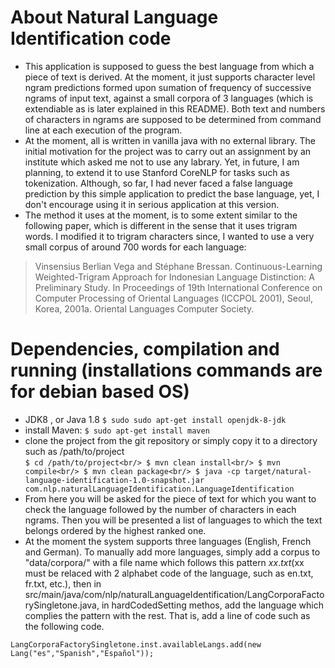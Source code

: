 # About Natural Language Identification code
 * This application is supposed to guess the best language from which a piece of text is derived. At the moment, it just supports character level ngram predictions formed upon sumation of frequency of successive ngrams of input text, against a small corpora of 3 languages (which is extendiable as is later explained in this README). Both text and numbers of characters in ngrams are supposed to be determined from command line at each execution of the program. 
 * At the moment, all is written in vanilla java with no external library. The initial motivation for the project was to carry out an assignment by an institute which asked me not to use any labrary. Yet, in future, I am planning, to extend it to use Stanford CoreNLP for tasks such as tokenization. Although, so far, I had never faced a false language prediction by this simple application to predict the base language, yet, I don't encourage using it in serious application at this version. 
 * The method it uses at the moment, is to some extent similar to the following paper, which is different in the sense that it uses trigram words. I modified it to trigram characters since, I wanted to use a very small corpus of around 700 words for each language: 
 > Vinsensius Berlian Vega and Stéphane Bressan. Continuous-Learning Weighted-Trigram Approach for Indonesian Language Distinction: A Preliminary Study. In Proceedings of 19th International Conference on Computer Processing of Oriental Languages (ICCPOL 2001), Seoul, Korea, 2001a. Oriental Languages Computer Society.

# Dependencies, compilation and running (installations commands are for debian based OS)
 * JDK8 , or Java 1.8
        ```
        $ sudo sudo apt-get install openjdk-8-jdk
        ```
 * install Maven:
        ```
        $ sudo apt-get install maven
        ```
 * clone the project from the git repository or simply copy it to a directory such as /path/to/project    
        ```
        $ cd /path/to/project<br/>
        $ mvn clean install<br/>
        $ mvn compile<br/>
        $ mvn clean package<br/>
        $ java -cp target/natural-language-identification-1.0-snapshot.jar com.nlp.naturalLanguageIdentification.LanguageIdentification
         ```
 * From here you will be asked for the piece of text for which you want to check the language followed by the number of characters in each ngrams. Then you will be presented a list of languages to which the text belongs ordered by the highest ranked one. 
 * At the moment the system supports three languages (English, French and German). To manually add more languages, simply add a corpus to "data/corpora/" with a file name which follows this pattern $xx.txt ($xx must be relaced with 2 alphabet code of the language, such as en.txt, fr.txt, etc.), then in src/main/java/com/nlp/naturalLanguageIdentification/LangCorporaFactorySingletone.java, in hardCodedSetting methos, add the language which complies the pattern with the rest. That is, add a line of code such as the following code. 
```
LangCorporaFactorySingletone.inst.availableLangs.add(new Lang("es","Spanish","Español"));
``` 
